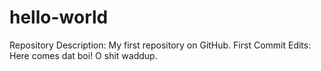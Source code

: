 # hello-world
Repository Description: My first repository on GitHub.
First Commit Edits: Here comes dat boi! O shit waddup.
